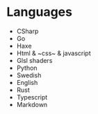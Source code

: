 # Languages
* CSharp
* Go
* Haxe
* Html & ~css~ & javascript
* Glsl shaders
* Python
* Swedish
* English
* Rust
* Typescript
* Markdown
